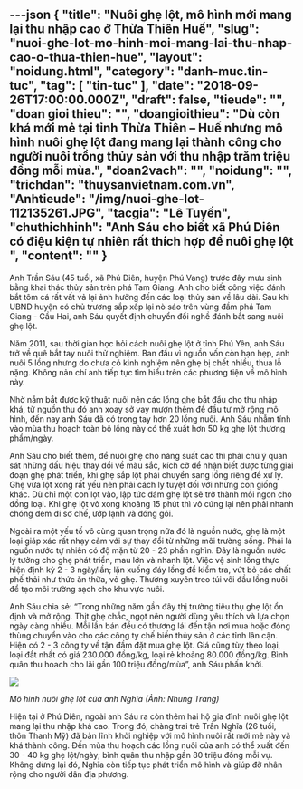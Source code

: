 ---json
{
    "title": "Nuôi ghẹ lột, mô hình mới mang lại thu nhập cao ở Thừa Thiên Huế",
    "slug": "nuoi-ghe-lot-mo-hinh-moi-mang-lai-thu-nhap-cao-o-thua-thien-hue",
    "layout": "noidung.html",
    "category": "danh-muc.tin-tuc",
    "tag": [
        "tin-tuc"
    ],
    "date": "2018-09-26T17:00:00.000Z",
    "draft": false,
    "tieude": "",
    "doan gioi thieu": "",
    "doangioithieu": "Dù còn khá mới mẻ tại tỉnh Thừa Thiên – Huế nhưng mô hình nuôi ghẹ lột đang mang lại thành công cho người nuôi trồng thủy sản với thu nhập trăm triệu đồng mỗi mùa.",
    "doan2vach": "",
    "noidung": "",
    "trichdan": "thuysanvietnam.com.vn",
    "Anhtieude": "/img/nuoi-ghe-lot-112135261.JPG",
    "tacgia": "Lê Tuyến",
    "chuthichhinh": "Anh Sáu cho biết xã Phú Diên có điệu kiện tự nhiên rất thích hợp để nuôi ghẹ lột ",
    "__content__": ""
}
---
<p>Anh Trần S&aacute;u (45 tuổi, x&atilde; Ph&uacute; Di&ecirc;n, huyện Ph&uacute; Vang) trước đ&acirc;y mưu sinh bằng khai th&aacute;c thủy sản tr&ecirc;n ph&aacute; Tam Giang. Anh cho biết c&ocirc;ng việc đ&aacute;nh bắt t&ocirc;m c&aacute; rất vất vả lại ảnh hưởng đến c&aacute;c loại thủy sản về l&acirc;u d&agrave;i. Sau khi UBND huy&ecirc;̣n c&oacute; chủ trương sắp x&ecirc;́p lại nò sáo tr&ecirc;n vùng đ&acirc;̀m phá Tam Giang - C&acirc;̀u Hai, anh S&aacute;u quyết định chuy&ecirc;̉n đ&ocirc;̉i ngh&ecirc;̀ đ&aacute;nh bắt sang nu&ocirc;i ghẹ lột.</p>

<p>Năm 2011, sau thời gian học hỏi c&aacute;ch nu&ocirc;i ghẹ lột ở tỉnh Ph&uacute; Y&ecirc;n, anh S&aacute;u trở về qu&ecirc; bắt tay nu&ocirc;i thử nghiệm. Ban đầu v&igrave; nguồn vốn c&ograve;n hạn hẹp, anh nu&ocirc;i 5 lồng nhưng do chưa c&oacute; kinh nghiệm n&ecirc;n ghẹ bị chết nhiều, thua lỗ nặng. Kh&ocirc;ng nản ch&iacute; anh tiếp tục t&igrave;m hiểu tr&ecirc;n c&aacute;c phương tiện về m&ocirc; h&igrave;nh n&agrave;y.</p>

<p>Nhờ nắm bắt được kỹ thuật nu&ocirc;i n&ecirc;n c&aacute;c lồng ghẹ bắt đầu cho thu nhập kh&aacute;, từ nguồn thu đ&oacute; anh xoay sở vay mượn th&ecirc;m để đầu tư mở rộng m&ocirc; h&igrave;nh, đến nay anh S&aacute;u đ&atilde; c&oacute; trong tay hơn 20 lồng nu&ocirc;i. Anh S&aacute;u nhẫm t&iacute;nh v&agrave;o m&ugrave;a thu hoạch to&agrave;n bộ lồng n&agrave;y c&oacute; thể xuất hơn 50 kg ghẹ lột thương phẩm/ng&agrave;y.</p>

<p>Anh S&aacute;u cho biết th&ecirc;m, để nu&ocirc;i ghẹ cho năng suất cao th&igrave; phải ch&uacute; &yacute; quan s&aacute;t những dấu hiệu thay đổi về m&agrave;u sắc, k&iacute;ch cỡ để nhận biết được từng giai đoạn ghẹ ph&aacute;t triển, khi ghẹ sắp lột phải chuyển sang lồng ri&ecirc;ng để xứ l&yacute;. Ghẹ vừa lột xong rất yếu n&ecirc;n phải c&aacute;ch ly tuyệt đối với những con giống kh&aacute;c. D&ugrave; chỉ một con lọt v&agrave;o, lập tức đ&aacute;m ghẹ lột sẽ trở th&agrave;nh mồi ngon cho đồng loại. Khi ghẹ lột vỏ xong khoảng 15 ph&uacute;t th&igrave; vỏ cứng lại n&ecirc;n phải nhanh ch&oacute;ng đem đi sơ chế, ướp lạnh v&agrave; đ&oacute;ng g&oacute;i.</p>

<p>Ngo&agrave;i ra một yếu tố v&ocirc; c&ugrave;ng quan trọng nữa đ&oacute; l&agrave; nguồn nước, ghẹ l&agrave; một loại gi&aacute;p x&aacute;c rất nhạy cảm với sự thay đổi từ những m&ocirc;i trường sống. Phải l&agrave; nguồn nước tự nhi&ecirc;n c&oacute; độ mặn từ 20 - 23 phần ngh&igrave;n. Đ&acirc;y l&agrave; nguồn nước l&yacute; tưởng cho ghẹ ph&aacute;t triển, mau lớn v&agrave; nhanh lột. Việc vệ sinh lồng thực hiện định kỳ 2 - 3 ng&agrave;y/lần; lặn xuống đ&aacute;y lồng để kiểm tra, vứt bỏ c&aacute;c chất phế thải như thức ăn thừa, vỏ ghẹ. Thường xuy&ecirc;n treo t&uacute;i v&ocirc;i đầu lồng nu&ocirc;i để tạo m&ocirc;i trường sạch cho khu vực nu&ocirc;i.</p>

<p>Anh S&aacute;u chia sẻ: &ldquo;Trong những năm gần đ&acirc;y thị trường ti&ecirc;u thụ ghẹ lột ổn định v&agrave; mở rộng. Thịt&nbsp;ghẹ chắc, ngọt n&ecirc;n người d&ugrave;ng y&ecirc;u th&iacute;ch v&agrave; lựa chọn ng&agrave;y c&agrave;ng nhiều. Mỗi lần b&aacute;n đều c&oacute; thương l&aacute;i đến tận nơi mua hoặc đ&oacute;ng th&ugrave;ng chuyển v&agrave;o cho c&aacute;c c&ocirc;ng ty chế biến thủy sản ở c&aacute;c tỉnh l&acirc;n cận. Hiện c&oacute; 2 - 3 c&ocirc;ng ty về tận đầm đặt mua ghẹ lột. Gi&aacute; cũng t&ugrave;y theo loại, loại đắt nhất c&oacute; gi&aacute; 230.000 đồng/kg, loại rẻ khoảng 80.000 đồng/kg. B&igrave;nh qu&acirc;n thu hoach cho l&atilde;i gần 100 triệu đồng/m&ugrave;a&rdquo;, anh S&aacute;u phấn khởi.</p>

<p><img src="https://image.nongnghiep.vn/upload/2018/9/25/nh-nuoi-ghe-lot-2-1121352184.jpeg" /></p>

<p><em>M&ocirc; h&igrave;nh nu&ocirc;i ghẹ lột của anh Nghĩa (Ảnh: Nhung Trang)&nbsp;</em></p>

<p>Hiện tại ở Ph&uacute; Di&ecirc;n, ngo&agrave;i anh S&aacute;u ra c&ograve;n th&ecirc;m hai hộ gia đ&igrave;nh nu&ocirc;i ghẹ lột mang lại thu nhập kh&aacute; cao. Trong đ&oacute;, ch&agrave;ng trai trẻ Trần Nghĩa (26 tuổi, th&ocirc;n Thanh Mỹ) đ&atilde; bản lĩnh khởi nghiệp với m&ocirc; h&igrave;nh nu&ocirc;i rất mới mẻ n&agrave;y v&agrave; kh&aacute; th&agrave;nh c&ocirc;ng. Đến m&ugrave;a thu hoạch c&aacute;c lồng nu&ocirc;i của anh c&oacute; thể xuất đến 30 - 40 kg ghẹ lột/ng&agrave;y; b&igrave;nh qu&acirc;n thu nhập gần 80 triệu đồng mỗi vụ. Kh&ocirc;ng dừng lại đ&oacute;, Nghĩa c&ograve;n tiếp tục ph&aacute;t triển m&ocirc; h&igrave;nh v&agrave; gi&uacute;p đỡ nh&acirc;n rộng cho người d&acirc;n địa phương.</p>
